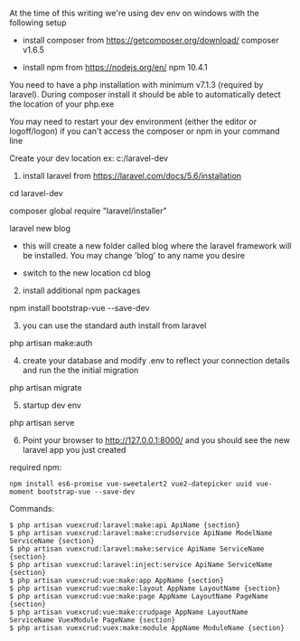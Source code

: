 At the time of this writing we're using dev env on windows with the following setup

- install composer from https://getcomposer.org/download/
composer v1.6.5

- install npm from https://nodejs.org/en/
npm 10.4.1

You need to have a php installation with minimum v7.1.3 (required by laravel). During composer install it should be able to automatically detect the location of your php.exe

You may need to restart your dev environment (either the editor or logoff/logon) if you can't access the composer or npm in your command line


Create your dev location ex:
c:/laravel-dev

1. install laravel from https://laravel.com/docs/5.6/installation

cd laravel-dev

composer global require "laravel/installer"

laravel new blog

- this will create a new folder called blog where the laravel framework will be installed. You may change 'blog' to any name you desire


- switch to the new location
cd blog

2. install additional npm packages

npm install bootstrap-vue --save-dev

3. you can use the standard auth install from laravel

php artisan make:auth

4. create your database and modify .env to reflect your connection details and run the the initial migration

php artisan migrate

5. startup dev env 

php artisan serve

6. Point your browser to http://127.0.0.1:8000/ and you should see the new laravel app you just created

required npm:
```
npm install es6-promise vue-sweetalert2 vue2-datepicker uuid vue-moment bootstrap-vue --save-dev
```

Commands:
```
$ php artisan vuexcrud:laravel:make:api ApiName {section}
$ php artisan vuexcrud:laravel:make:crudservice ApiName ModelName ServiceName {section}
$ php artisan vuexcrud:laravel:make:service ApiName ServiceName {section}
$ php artisan vuexcrud:laravel:inject:service ApiName ServiceName {section}
$ php artisan vuexcrud:vue:make:app AppName {section}
$ php artisan vuexcrud:vue:make:layout AppName LayoutName {section}
$ php artisan vuexcrud:vue:make:page AppName LayoutName PageName {section}
$ php artisan vuexcrud:vue:make:crudpage AppName LayoutName ServiceName VuexModule PageName {section}
$ php artisan vuexcrud:vuex:make:module AppName ModuleName {section}
```